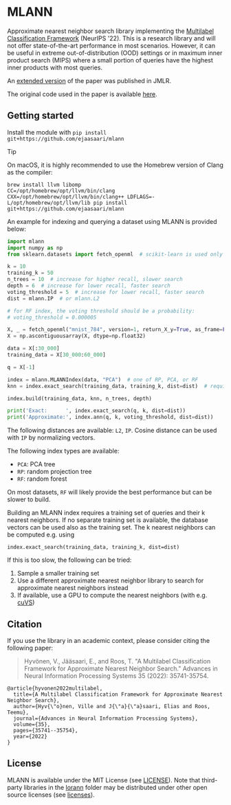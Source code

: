 # MLANN

Approximate nearest neighbor search library implementing the [Multilabel Classification Framework](https://proceedings.neurips.cc/paper_files/paper/2022/file/e8752f3e51f33a2e06daf044c40ce412-Paper-Conference.pdf) (NeurIPS '22). This is a research library and will not offer state-of-the-art performance in most scenarios. However, it can be useful in extreme out-of-distribution (OOD) settings or in maximum inner product search (MIPS) where a small portion of queries have the highest inner products with most queries.

An [extended version](https://www.jmlr.org/papers/volume25/23-0286/23-0286.pdf) of the paper was published in JMLR.

The original code used in the paper is available [here](https://github.com/vioshyvo/a-multilabel-classification-framework).

## Getting started

Install the module with `pip install git+https://github.com/ejaasaari/mlann`

> [!TIP]
> On macOS, it is highly recommended to use the Homebrew version of Clang as the compiler:

```shell script
brew install llvm libomp
CC=/opt/homebrew/opt/llvm/bin/clang CXX=/opt/homebrew/opt/llvm/bin/clang++ LDFLAGS=-L/opt/homebrew/opt/llvm/lib pip install git+https://github.com/ejaasaari/mlann
```

An example for indexing and querying a dataset using MLANN is provided below:

```python
import mlann
import numpy as np
from sklearn.datasets import fetch_openml  # scikit-learn is used only for loading the data

k = 10
training_k = 50
n_trees = 10  # increase for higher recall, slower search
depth = 6  # increase for lower recall, faster search
voting_threshold = 5  # increase for lower recall, faster search
dist = mlann.IP  # or mlann.L2

# for RF index, the voting threshold should be a probability:
# voting_threshold = 0.000005

X, _ = fetch_openml("mnist_784", version=1, return_X_y=True, as_frame=False)
X = np.ascontiguousarray(X, dtype=np.float32)

data = X[:30_000]
training_data = X[30_000:60_000]

q = X[-1]

index = mlann.MLANNIndex(data, "PCA")  # one of RP, PCA, or RF
knn = index.exact_search(training_data, training_k, dist=dist)  # required for training

index.build(training_data, knn, n_trees, depth)

print('Exact:      ', index.exact_search(q, k, dist=dist))
print('Approximate:', index.ann(q, k, voting_threshold, dist=dist))
```

The following distances are available: `L2`, `IP`. Cosine distance can be used with `IP` by normalizing vectors.

The following index types are available:
- `PCA`: PCA tree
- `RP`: random projection tree
- `RF`: random forest

On most datasets, `RF` will likely provide the best performance but can be slower to build.

Building an MLANN index requires a training set of queries and their k nearest neighbors. If no separate training set is available, the database vectors can be used also as the training set. The k nearest neighbors can be computed e.g. using

```index.exact_search(training_data, training_k, dist=dist)```

If this is too slow, the following can be tried:

1. Sample a smaller training set
2. Use a different approximate nearest neighbor library to search for approximate nearest neighbors instead
3. If available, use a GPU to compute the nearest neighbors (with e.g. [cuVS](https://docs.rapids.ai/api/cuvs/nightly/python_api/neighbors_brute_force/))

## Citation

If you use the library in an academic context, please consider citing the following paper:

> Hyvönen, V., Jääsaari, E., and Roos, T. "A Multilabel Classification Framework for Approximate Nearest Neighbor Search." Advances in Neural Information Processing Systems 35 (2022): 35741-35754.

~~~~
@article{hyvonen2022multilabel,
  title={A Multilabel Classification Framework for Approximate Nearest Neighbor Search},
  author={Hyv{\"o}nen, Ville and J{\"a}{\"a}saari, Elias and Roos, Teemu},
  journal={Advances in Neural Information Processing Systems},
  volume={35},
  pages={35741--35754},
  year={2022}
}
~~~~

## License

MLANN is available under the MIT License (see [LICENSE](LICENSE)). Note that third-party libraries in the [lorann](lorann) folder may be distributed under other open source licenses (see [licenses](licenses)).
